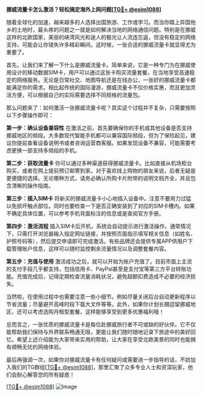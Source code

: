**挪威流量卡怎么激活？轻松搞定海外上网问题[[TG💪+ @esim1088](https://t.me/s/esim1088)]**

随着全球化的加速，越来越多的人选择出国旅游、工作或学习。而当你踏上异国他乡的土地时，最头疼的问题之一就是如何解决当地的网络通信问题。特别是在挪威这样的北欧国家，美丽的峡湾风光和迷人的极光让人流连忘返，但没有稳定的网络支持，可能会让你错失许多精彩瞬间。这时候，一张合适的挪威流量卡就显得尤为重要了。

首先，让我们来了解一下什么是挪威流量卡。简单来说，它是一种专门为在挪威使用设计的移动数据SIM卡，用户可以通过这张卡购买流量套餐，在当地享受高速稳定的网络服务。无论是日常社交、地图导航还是在线办公，一张好的挪威流量卡都能满足你的需求。相比起传统的国际漫游，挪威流量卡不仅价格实惠，而且更加灵活方便，可以根据自己的实际需要选择不同规格的流量包。

那么问题来了：如何激活一张挪威流量卡呢？其实这个过程并不复杂，只需要按照以下步骤操作即可：

**第一步：确认设备兼容性**
在激活之前，首先要确保你的手机或其他设备是否支持挪威地区的频段。大多数现代智能手机都可以兼容国际频段，但为了保险起见，建议你提前查看设备说明书或者咨询运营商客服。如果发现设备不兼容，可能需要考虑更换一部支持多频段的手机。

**第二步：获取流量卡**
你可以通过多种渠道获得挪威流量卡。比如直接从机场柜台购买，或者在网上提前预订邮寄到家。对于喜欢线上购物的朋友来说，后者无疑是更便捷的选择。无论哪种方式，请务必确认所购卡片附带的说明文档齐全，并且包含清晰的操作指南。

**第三步：插入SIM卡**
将新买的挪威流量卡小心地插入设备中。注意不要用力过猛以免损坏触点部位。同时也要检查一下是否正确安装到了对应的SIM卡槽内。如果不确定具体位置，可以参考手机背面标注的信息或是查阅官方手册。

**第四步：激活流程**
插入SIM卡后开机，系统会自动提示进行激活操作。通常情况下，只需打开浏览器输入指定网址链接，并按照页面指示填写相关信息（如姓名、护照号码等），然后提交申请即可完成激活。有些品牌还会提供专属APP供用户下载管理账户信息，这样可以随时监控剩余流量情况以及调整套餐内容。

**第五步：充值与使用**
激活成功之后，就可以开始为账户充值了。目前市面上主流的支付手段几乎都支持，包括信用卡、PayPal甚至是支付宝等第三方平台转账功能。充值完成后，记得定期检查流量消耗状况，避免超额扣费造成不必要的经济损失。

当然啦，在使用过程中也需要注意一些小细节。例如尽量关闭后台自动更新程序以节省流量；尽量避开高峰时段下载大文件等等。此外，如果你计划长期逗留挪威地区，还可以考虑选购月租型套餐，这样能够享受到更多优惠福利哦！

总而言之，一张优质的挪威流量卡是每位赴挪威旅行者不可或缺的好伙伴。它不仅能帮助我们保持与外界联系畅通无阻，更能让我们随时随地记录下旅途中的美好回忆。希望上述介绍能为大家带来实用的帮助，让大家在享受北欧美景的同时也能拥有顺畅无忧的网络体验。

最后再强调一次，如果你对挪威流量卡有任何疑问或需要进一步指导的话，不妨加入我们的TG群组[[TG💪+ @esim1088](https://t.me/s/esim1088)]，那里汇聚了众多专业人士和资深玩家，他们会耐心解答您的所有疑惑！

[[TG💪+ @esim1088](https://t.me/s/esim1088)] ![Image](https://i.postimg.cc/4NQfJmqS/Snipaste-2025-05-13-00-14-12.png)